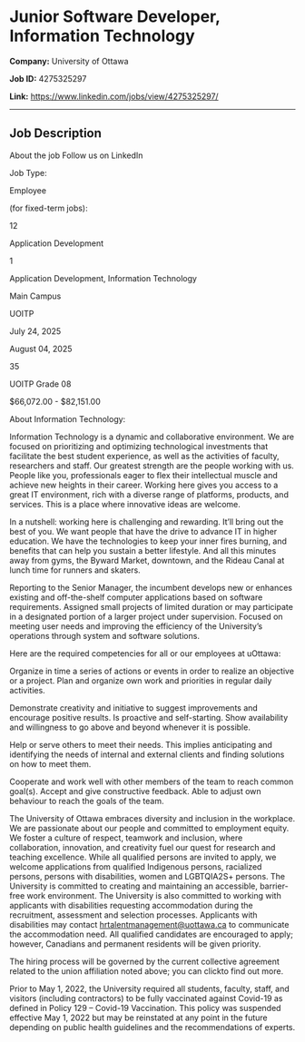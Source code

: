# Junior Software Developer, Information Technology

**Company:** University of Ottawa

**Job ID:** 4275325297

**Link:** https://www.linkedin.com/jobs/view/4275325297/

---

## Job Description

About the job
Follow us on LinkedIn

Job Type:

Employee

(for fixed-term jobs):

12



Application Development



1



Application Development, Information Technology



Main Campus



UOITP



July 24, 2025



August 04, 2025



35



UOITP Grade 08



$66,072.00 - $82,151.00

About Information Technology:

Information Technology is a dynamic and collaborative environment. We are focused on prioritizing and optimizing technological investments that facilitate the best student experience, as well as the activities of faculty, researchers and staff. Our greatest strength are the people working with us. People like you, professionals eager to flex their intellectual muscle and achieve new heights in their career. Working here gives you access to a great IT environment, rich with a diverse range of platforms, products, and services. This is a place where innovative ideas are welcome.

In a nutshell: working here is challenging and rewarding. It’ll bring out the best of you. We want people that have the drive to advance IT in higher education. We have the technologies to keep your inner fires burning, and benefits that can help you sustain a better lifestyle. And all this minutes away from gyms, the Byward Market, downtown, and the Rideau Canal at lunch time for runners and skaters.



Reporting to the Senior Manager, the incumbent develops new or enhances existing and off-the-shelf computer applications based on software requirements. Assigned small projects of limited duration or may participate in a designated portion of a larger project under supervision. Focused on meeting user needs and improving the efficiency of the University’s operations through system and software solutions.











Here are the required competencies for all or our employees at uOttawa:

Organize in time a series of actions or events in order to realize an objective or a project. Plan and organize own work and priorities in regular daily activities.

Demonstrate creativity and initiative to suggest improvements and encourage positive results. Is proactive and self-starting. Show availability and willingness to go above and beyond whenever it is possible.

Help or serve others to meet their needs. This implies anticipating and identifying the needs of internal and external clients and finding solutions on how to meet them.

Cooperate and work well with other members of the team to reach common goal(s). Accept and give constructive feedback. Able to adjust own behaviour to reach the goals of the team.

The University of Ottawa embraces diversity and inclusion in the workplace. We are passionate about our people and committed to employment equity. We foster a culture of respect, teamwork and inclusion, where collaboration, innovation, and creativity fuel our quest for research and teaching excellence. While all qualified persons are invited to apply, we welcome applications from qualified Indigenous persons, racialized persons, persons with disabilities, women and LGBTQIA2S+ persons. The University is committed to creating and maintaining an accessible, barrier-free work environment. The University is also committed to working with applicants with disabilities requesting accommodation during the recruitment, assessment and selection processes. Applicants with disabilities may contact hrtalentmanagement@uottawa.ca to communicate the accommodation need. All qualified candidates are encouraged to apply; however, Canadians and permanent residents will be given priority.

The hiring process will be governed by the current collective agreement related to the union affiliation noted above; you can clickto find out more.



Prior to May 1, 2022, the University required all students, faculty, staff, and visitors (including contractors) to be fully vaccinated against Covid-19 as defined in Policy 129 – Covid-19 Vaccination. This policy was suspended effective May 1, 2022 but may be reinstated at any point in the future depending on public health guidelines and the recommendations of experts.
